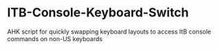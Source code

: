 # ITB-Console-Keyboard-Switch
AHK script for quickly swapping keyboard layouts to access ItB console commands on non-US keyboards
